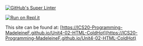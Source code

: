 [![GitHub's Super Linter](https://github.com/ICS20-Programming-MadeleineF/Unit4-02-HTML-ColdHot/workflows/GitHub's%20Super%20Linter/badge.svg)](https://github.com/ICS20-Programming-MadeleineF/Unit4-02-HTML-ColdHot/actions)



[![Run on Repl.it](https://repl.it/badge/github/ICS20-Programming-MadeleineF/Unit4-02-HTML-ColdHot)](https://repl.it/github/ICS20-Programming-MadeleineF/Unit4-02-HTML-ColdHot)



This site can be found at: [https://ICS20-Programming-MadeleineF.github.io/Unit4-02-HTML-ColdHot](https://ICS20-Programming-MadeleineF.github.io/Unit4-02-HTML-ColdHot)